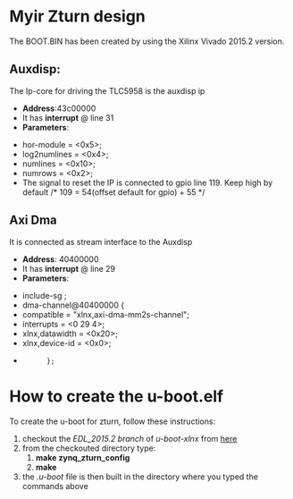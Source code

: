 # Myir Zturn design

The BOOT.BIN has been created by using the Xilinx Vivado 2015.2 version.

## Auxdisp:
The Ip-core for driving the TLC5958 is the auxdisp ip
- **Address**:43c00000
- It has **interrupt** @ line 31
- **Parameters**: 
* hor-module = <0x5>;
* log2numlines = <0x4>;
* numlines = <0x10>;
* numrows = <0x2>;
* The signal to reset the IP is connected to gpio line 119. Keep high by default /* 109 = 54(offset default for gpio) + 55 */


## Axi Dma
It is connected as stream interface to the Auxdisp
- **Address**: 40400000
- It has **interrupt** @ line 29
- **Parameters**: 
* include-sg ;
* dma-channel@40400000 {
* compatible = "xlnx,axi-dma-mm2s-channel";
* interrupts = <0 29 4>;
* xlnx,datawidth = <0x20>;
* xlnx,device-id = <0x0>;
*			};

# How to create the u-boot.elf
To create the u-boot for zturn, follow these instructions:

1. checkout the *EDL_2015.2 branch* of *u-boot-xlnx* from [here]
2. from the checkouted directory type:
   1. **make zynq_zturn_config**
   2. **make**
3. the *.u-boot* file is then built in the directory where you typed the commands above

[here]:https://github.com/francescodiotalevi/u-boot-xlnx/tree/EDL_2015.2
 
